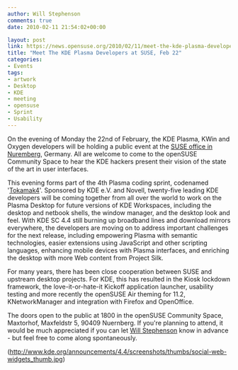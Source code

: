 ```yaml
---
author: Will Stephenson
comments: true
date: 2010-02-11 21:54:02+00:00

layout: post
link: https://news.opensuse.org/2010/02/11/meet-the-kde-plasma-developers-at-suse-feb-22/
title: "Meet The KDE Plasma Developers at SUSE, Feb 22"
categories:
- Events
tags:
- artwork
- Desktop
- KDE
- meeting
- opensuse
- Sprint
- Usability
---
```

On the evening of Monday the 22nd of February, the KDE Plasma, KWin and Oxygen developers will be holding a public event at the [SUSE office in Nuremberg](http://www.novell.com/de-de/company/contact/gs-nuernberg/), Germany.  All are welcome to come to the openSUSE Community Space to hear the KDE hackers present their vision of the state of the art in user interfaces.

This evening forms part of the 4th Plasma coding sprint, codenamed '[Tokamak4](http://techbase.kde.org/Projects/Plasma/Tokamak4)'.  Sponsored by KDE e.V. and Novell, twenty-five leading KDE developers will be coming together from all over the world to work on the Plasma Desktop for future versions of KDE Workspaces, including the desktop and netbook shells, the window manager, and the desktop look and feel.  With KDE SC 4.4 still burning up broadband lines and download mirrors everywhere, the developers are moving on to address important challenges for the next release, including empowering Plasma with semantic technologies, easier extensions using JavaScript and other scripting languages, enhancing mobile devices with Plasma interfaces, and enriching the desktop with more Web content from Project Silk.

For many years, there has been close cooperation between SUSE and upstream desktop projects.  For KDE, this has resulted in the Kiosk lockdown framework, the love-it-or-hate-it Kickoff application launcher, usability testing and more recently the openSUSE Air theming for 11.2, KNetworkManager and integration with Firefox and OpenOffice.

The doors open to the public at 1800 in the openSUSE Community Space, Maxtorhof, Maxfeldstr 5, 90409 Nuernberg.  If you're planning to attend, it would be much appreciated if you can let [Will Stephenson](mailto:wstephenson@novell.com) know in advance - but feel free to come along spontaneously.

(http://www.kde.org/announcements/4.4/screenshots/thumbs/social-web-widgets_thumb.jpg)		
